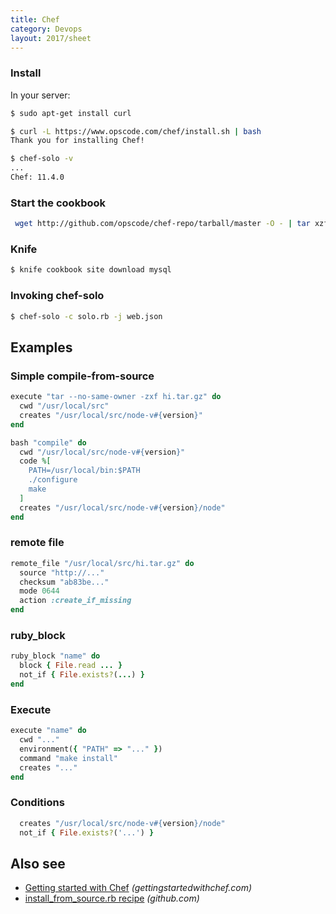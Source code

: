 ```yaml
---
title: Chef
category: Devops
layout: 2017/sheet
---
```


### Install

In your server:

<!-- {.-setup} -->

```bash
$ sudo apt-get install curl
```

```bash
$ curl -L https://www.opscode.com/chef/install.sh | bash
Thank you for installing Chef!
```

```bash
$ chef-solo -v
...
Chef: 11.4.0
```

### Start the cookbook

```bash
 wget http://github.com/opscode/chef-repo/tarball/master -O - | tar xzf - --strip-components=1
```

### Knife

```bash
$ knife cookbook site download mysql
```

### Invoking chef-solo

```bash
$ chef-solo -c solo.rb -j web.json
```

## Examples

### Simple compile-from-source

```ruby
execute "tar --no-same-owner -zxf hi.tar.gz" do
  cwd "/usr/local/src"
  creates "/usr/local/src/node-v#{version}"
end
```

```ruby
bash "compile" do
  cwd "/usr/local/src/node-v#{version}"
  code %[
    PATH=/usr/local/bin:$PATH
    ./configure
    make
  ]
  creates "/usr/local/src/node-v#{version}/node"
end
```

### remote file

```ruby
remote_file "/usr/local/src/hi.tar.gz" do
  source "http://..."
  checksum "ab83be..."
  mode 0644
  action :create_if_missing
end
```

### ruby_block

```ruby
ruby_block "name" do
  block { File.read ... }
  not_if { File.exists?(...) }
end
```

### Execute

```ruby
execute "name" do
  cwd "..."
  environment({ "PATH" => "..." })
  command "make install"
  creates "..."
end
```

### Conditions

```ruby
  creates "/usr/local/src/node-v#{version}/node"
  not_if { File.exists?('...') }
```

## Also see

* [Getting started with Chef](http://gettingstartedwithchef.com/) _(gettingstartedwithchef.com)_
* [install_from_source.rb recipe](https://github.com/mdxp/nodejs-cookbook/blob/master/recipes/install_from_source.rb) _(github.com)_
